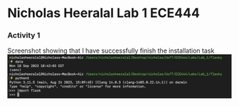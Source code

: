 # Nicholas Heeralal Lab 1 ECE444

### Activity 1 
Screenshot showing that I have successfully finish the installation task
![Screenshot of Activity 1](/Screenshots/Activity_1_Lab_1.png)